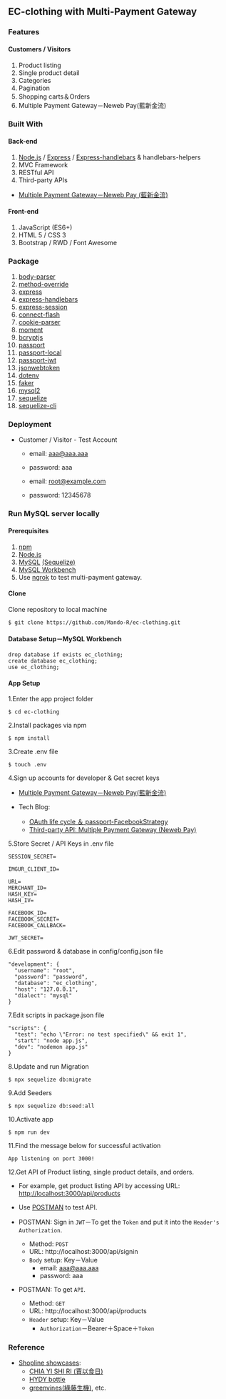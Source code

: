 ## EC-clothing with Multi-Payment Gateway

### Features

#### Customers / Visitors
1. Product listing
2. Single product detail
3. Categories
4. Pagination
5. Shopping carts＆Orders
6. Multiple Payment Gateway－Neweb Pay(藍新金流)

### Built With

#### Back-end
1.	[Node.js](https://nodejs.org/en/) / [Express](https://expressjs.com/) / [Express-handlebars](https://www.npmjs.com/package/express-handlebars) & handlebars-helpers
2.	MVC Framework
3.	RESTful API
4.	Third-party APIs
  - [Multiple Payment Gateway－Neweb Pay (藍新金流)](https://www.newebpay.com/website/Page/content/download_api)

#### Front-end
1. JavaScript (ES6+)
2. HTML 5 / CSS 3
3. Bootstrap / RWD / Font Awesome

### Package
1. [body-parser](https://www.npmjs.com/package/body-parser)
2. [method-override](https://www.npmjs.com/package/method-override)
3. [express](https://www.npmjs.com/package/express)
4. [express-handlebars](https://www.npmjs.com/package/express-handlebars)
5. [express-session](https://www.npmjs.com/package/express-session)
6. [connect-flash](https://www.npmjs.com/package/connect-flash)
7. [cookie-parser](https://www.npmjs.com/package/cookie-parser)
8. [moment](https://www.npmjs.com/package/moment)
9. [bcryptjs](https://www.npmjs.com/package/bcryptjs)
10. [passport](https://www.npmjs.com/package/passport)
11. [passport-local](https://www.npmjs.com/package/passport-local)
12. [passport-jwt](https://www.npmjs.com/package/passport-jwt)
13. [jsonwebtoken](https://www.npmjs.com/package/jsonwebtoken)
14. [dotenv](https://www.npmjs.com/package/dotenv)
15. [faker](https://www.npmjs.com/package/faker)
16. [mysql2](https://www.npmjs.com/package/mysql2)
17. [sequelize](https://www.npmjs.com/package/sequelize)
18. [sequelize-cli](https://www.npmjs.com/package/sequelize-cli)

### Deployment
+ Customer / Visitor - Test Account
  - email: aaa@aaa.aaa
  - password: aaa

  - email: root@example.com
  - password: 12345678

### Run MySQL server locally
#### Prerequisites
1. [npm](https://www.npmjs.com/)
2. [Node.js](https://nodejs.org/en/) 
3. [MySQL](https://www.mysql.com/) [(Sequelize)](https://sequelize.org/master/index.html)
4. [MySQL Workbench](https://www.mysql.com/products/workbench/)
5. Use [ngrok](https://ngrok.com/) to test multi-payment gateway.

#### Clone
Clone repository to local machine

    $ git clone https://github.com/Mando-R/ec-clothing.git

#### Database Setup－MySQL Workbench

    drop database if exists ec_clothing;
    create database ec_clothing;
    use ec_clothing;

#### App Setup
1.Enter the app project folder

    $ cd ec-clothing

2.Install packages via npm

    $ npm install

3.Create .env file

    $ touch .env

4.Sign up accounts for developer & Get secret keys
+ [Multiple Payment Gateway－Neweb Pay(藍新金流)](https://www.newebpay.com/website/Page/content/download_api)

+ Tech Blog:
  - [OAuth life cycle ＆ passport-FacebookStrategy](https://ryanx94.medium.com/oauth-life-cycle-passport-facebookstrategy-392b689e472c)
  - [Third-party API: Multiple Payment Gateway (Neweb Pay)](https://ryanx94.medium.com/third-party-api-multiple-payment-gateway-neweb-pay-89be25f4bab0)

5.Store Secret / API Keys in .env file

    SESSION_SECRET=
    
    IMGUR_CLIENT_ID=
    
    URL=
    MERCHANT_ID=
    HASH_KEY=
    HASH_IV=
    
    FACEBOOK_ID=
    FACEBOOK_SECRET=
    FACEBOOK_CALLBACK=
    
    JWT_SECRET=  

6.Edit password & database in config/config.json file
  
    "development": {
      "username": "root",
      "password": "password",
      "database": "ec_clothing",
      "host": "127.0.0.1",
      "dialect": "mysql"
    }

7.Edit scripts in package.json file 

    "scripts": {
      "test": "echo \"Error: no test specified\" && exit 1",
      "start": "node app.js",
      "dev": "nodemon app.js"
    }

8.Update and run Migration

    $ npx sequelize db:migrate

9.Add Seeders

    $ npx sequelize db:seed:all

10.Activate app

    $ npm run dev

11.Find the message below for successful activation

    App listening on port 3000!

12.Get API of Product listing, single product details, and orders.
+ For example, get product listing API by accessing URL: [http://localhost:3000/api/products](http://localhost:3000/api/products)

+ Use [POSTMAN](https://www.postman.com/downloads/) to test API.
+ POSTMAN: Sign in `JWT`－To get the `Token` and put it into the `Header's Authorization`.
  - Method: `POST`
  - URL: http://localhost:3000/api/signin
  - `Body` setup: Key－Value
    * email: aaa@aaa.aaa
    * password: aaa

+ POSTMAN: To get `API`.
  - Method: `GET`
  - URL: http://localhost:3000/api/products
  - `Header` setup: Key－Value
    * `Authorization`－Bearer＋Space＋`Token`

### Reference
+ [Shopline showcases](https://shopline.tw/showcase):
  - [CHIA YI SHI RI (賈以食日)](https://www.chiaselect.com/)
  - [HYDY bottle](https://shoptw.myhydy.com/)
  - [greenvines(綠藤生機)](https://www.greenvines.com.tw/), etc.
